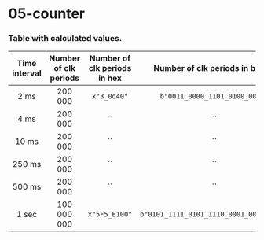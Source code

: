 # 05-counter

### Table with calculated values.
   | **Time interval** | **Number of clk periods** | **Number of clk periods in hex** | **Number of clk periods in binary** |
   | :-: | :-: | :-: | :-: |
   | 2&nbsp;ms | 200 000 | `x"3_0d40"` | `b"0011_0000_1101_0100_0000"` |
   | 4&nbsp;ms | 200 000 | `` | `` |
   | 10&nbsp;ms | 200 000 | `` | `` |
   | 250&nbsp;ms | 200 000 | `` | `` |
   | 500&nbsp;ms | 200 000 | `` | `` |
   | 1&nbsp;sec | 100 000 000 | `x"5F5_E100"` | `b"0101_1111_0101_1110_0001_0000_0000"` |
